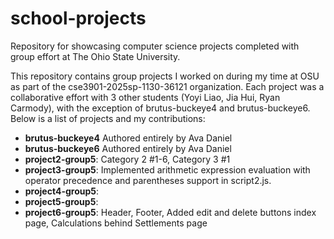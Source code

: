# school-projects
Repository for showcasing computer science projects completed with group effort at The Ohio State University.

This repository contains group projects I worked on during my time at OSU as part of the cse3901-2025sp-1130-36121 organization. Each project was a collaborative effort with 3 other students (Yoyi Liao, Jia Hui, Ryan Carmody), with the exception of brutus-buckeye4 and brutus-buckeye6. Below is a list of projects and my contributions:

- **brutus-buckeye4** Authored entirely by Ava Daniel
- **brutus-buckeye6** Authored entirely by Ava Daniel
- **project2-group5**: Category 2 #1-6, Category 3 #1
- **project3-group5**: Implemented arithmetic expression evaluation with operator precedence and parentheses support in script2.js.
- **project4-group5**:
- **project5-group5**:
- **project6-group5**: Header, Footer, Added edit and delete buttons index page, Calculations behind Settlements page
